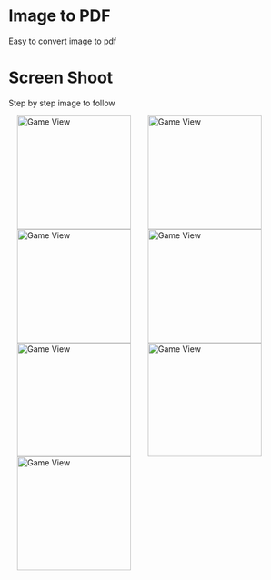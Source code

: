 # Image to PDF 
Easy to convert image to pdf 

# Screen Shoot
Step by step image to follow

<img src="https://user-images.githubusercontent.com/60879476/75871186-2fb52d80-5e32-11ea-9cf1-0e91327675e9.png" width="200" alt="Game View" align="left" hspace="15">

<img src="https://user-images.githubusercontent.com/60879476/75871249-452a5780-5e32-11ea-9413-90f1eadd72d8.png" width="200" alt="Game View" align="left" hspace="15">

<img src="https://user-images.githubusercontent.com/60879476/75871260-49567500-5e32-11ea-9fc5-430da959ae9d.png" width="200" alt="Game View" align="left" hspace="15">

<img src="https://user-images.githubusercontent.com/60879476/75871267-4a87a200-5e32-11ea-8e62-7b0cb5da6729.png" width="200" alt="Game View" align="left" hspace="15">

<img src="https://user-images.githubusercontent.com/60879476/75871272-4c516580-5e32-11ea-8480-92a142f87ed7.png" width="200" alt="Game View" align="left" hspace="15">

<img src="https://user-images.githubusercontent.com/60879476/75871278-4ce9fc00-5e32-11ea-811f-eb6fe842a99a.png" width="200" alt="Game View" align="left" hspace="15">

<img src="https://user-images.githubusercontent.com/60879476/75871284-4e1b2900-5e32-11ea-89cb-11b6f733cf34.png" width="200" alt="Game View" align="left" hspace="15">
